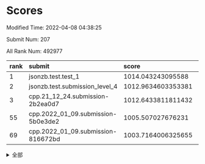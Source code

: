 # Scores

Modified Time: 2022-04-08 04:38:25

Submit Num: 207

All Rank Num: 492977

| rank |               submit               |       score        |       sigma        | pk_num |
| :--- | :--------------------------------- | :----------------- | :----------------- | :----- |
| 1    | jsonzb.test.test_1                 | 1014.043243095588  | 0.8196243762139936 | 9528   |
| 2    | jsonzb.test.submission_level_4     | 1012.9634603353381 | 0.8046324114554759 | 9529   |
| 3    | cpp.21_12_24.submission-2b2ea0d7   | 1012.6433811811432 | 0.8016810517846177 | 9530   |
| 55   | cpp.2022_01_09.submission-5b0e3de2 | 1005.507027676231  | 0.7267973338010788 | 9527   |
| 69   | cpp.2022_01_09.submission-816672bd | 1003.7164006325655 | 0.7098428488566071 | 9526   |


<details>
<summary>全部</summary>

| rank |                 submit                 |       score        |       sigma        | pk_num |
| :--- | :------------------------------------- | :----------------- | :----------------- | :----- |
| 1    | jsonzb.test.test_1                     | 1014.043243095588  | 0.8196243762139936 | 9528   |
| 2    | jsonzb.test.submission_level_4         | 1012.9634603353381 | 0.8046324114554759 | 9529   |
| 3    | cpp.21_12_24.submission-2b2ea0d7       | 1012.6433811811432 | 0.8016810517846177 | 9530   |
| 4    | gobigger.level_3.submission_level_3_41 | 1011.6120247906086 | 0.8194119288186255 | 9522   |
| 5    | gobigger.level_3.submission_level_3_46 | 1011.4613093791207 | 0.7762680319818853 | 9528   |
| 6    | gobigger.level_3.submission_level_3_32 | 1011.3048904673662 | 0.7839279891845857 | 9527   |
| 7    | gobigger.level_3.submission_level_3_3  | 1011.223948699728  | 0.7805038558519084 | 9523   |
| 8    | gobigger.level_3.submission_level_3_42 | 1011.0048856715567 | 0.7845135863128178 | 9528   |
| 9    | gobigger.level_3.submission_level_3_10 | 1010.9104911448414 | 0.7615454996088431 | 9529   |
| 10   | gobigger.level_3.submission_level_3_47 | 1010.8540029081676 | 0.7811291496654629 | 9527   |
| 11   | gobigger.level_3.submission_level_3_30 | 1010.8155154003198 | 0.7622340965056252 | 9525   |
| 12   | gobigger.level_3.submission_level_3_35 | 1010.7340350691176 | 0.7826070624480733 | 9527   |
| 13   | gobigger.level_3.submission_level_3_11 | 1010.6910199961975 | 0.7665437784692956 | 9520   |
| 14   | gobigger.level_3.submission_level_3_14 | 1010.6761055167168 | 0.7715099017665973 | 9529   |
| 15   | gobigger.level_3.submission_level_3_43 | 1010.650776440584  | 0.7801717474979    | 9527   |
| 16   | gobigger.level_3.submission_level_3_13 | 1010.618233135128  | 0.7442206953166746 | 9522   |
| 17   | gobigger.level_3.submission_level_3_27 | 1010.4529897089044 | 0.7533611336205902 | 9529   |
| 18   | gobigger.level_3.submission_level_3_49 | 1010.3679807047773 | 0.7450736030329026 | 9524   |
| 19   | gobigger.level_3.submission_level_3_20 | 1010.3397153075325 | 0.7543486162375382 | 9528   |
| 20   | gobigger.level_3.submission_level_3_24 | 1010.3245974204316 | 0.7863776034660286 | 9530   |
| 21   | gobigger.level_3.submission_level_3_28 | 1010.2474424010449 | 0.7637171216133363 | 9529   |
| 22   | gobigger.level_3.submission_level_3_5  | 1010.1859705038859 | 0.7586037737758418 | 9524   |
| 23   | gobigger.level_3.submission_level_3_36 | 1010.1514245252868 | 0.7583855362556371 | 9525   |
| 24   | gobigger.level_3.submission_level_3_26 | 1010.1306734196468 | 0.7620618140989688 | 9528   |
| 25   | gobigger.level_3.submission_level_3_44 | 1010.0861251371285 | 0.7348235623701296 | 9528   |
| 26   | gobigger.level_3.submission_level_3_21 | 1010.0112415587457 | 0.7747109108475496 | 9528   |
| 27   | gobigger.level_3.submission_level_3_15 | 1009.9699375631383 | 0.7611108016952777 | 9527   |
| 28   | gobigger.level_3.submission_level_3_17 | 1009.8849348107291 | 0.7537858056980762 | 9526   |
| 29   | gobigger.level_3.submission_level_3_37 | 1009.7984665968567 | 0.7551900249057502 | 9523   |
| 30   | gobigger.level_3.submission_level_3_40 | 1009.7346363070673 | 0.7418031282159399 | 9529   |
| 31   | gobigger.level_3.submission_level_3_18 | 1009.7052116180137 | 0.7400056307526538 | 9526   |
| 32   | gobigger.level_3.submission_level_3_12 | 1009.6923863732545 | 0.7817593295522661 | 9523   |
| 33   | gobigger.level_3.submission_level_3_16 | 1009.6656218062424 | 0.7774748444111138 | 9527   |
| 34   | gobigger.level_3.submission_level_3_48 | 1009.6629972209989 | 0.7593722811282313 | 9530   |
| 35   | gobigger.level_3.submission_level_3_19 | 1009.5682287233379 | 0.7592488286730684 | 9523   |
| 36   | gobigger.level_3.submission_level_3_38 | 1009.5522486350005 | 0.7736081008114326 | 9528   |
| 37   | gobigger.level_3.submission_level_3_0  | 1009.4831067593359 | 0.7582306065842211 | 9526   |
| 38   | gobigger.level_3.submission_level_3_6  | 1009.4390687590638 | 0.7456394509855978 | 9523   |
| 39   | gobigger.level_3.submission_level_3_39 | 1009.3437337849097 | 0.7418568027549024 | 9526   |
| 40   | gobigger.level_3.submission_level_3_23 | 1009.3014877517082 | 0.7635330243828831 | 9529   |
| 41   | gobigger.level_3.submission_level_3_2  | 1009.1813421947389 | 0.7689109153380483 | 9527   |
| 42   | gobigger.level_3.submission_level_3_29 | 1009.1634180679164 | 0.7580685629643253 | 9525   |
| 43   | gobigger.level_3.submission_level_3_22 | 1009.0979077267516 | 0.7371574028755095 | 9530   |
| 44   | gobigger.level_3.submission_level_3_8  | 1009.0955942999313 | 0.7689300747617411 | 9523   |
| 45   | gobigger.level_3.submission_level_3_45 | 1008.9477341690562 | 0.7710420273730983 | 9526   |
| 46   | gobigger.level_3.submission_level_3_33 | 1008.8687465678631 | 0.7519186200081782 | 9530   |
| 47   | gobigger.level_3.submission_level_3_25 | 1008.867960809835  | 0.7315380176320763 | 9526   |
| 48   | gobigger.level_3.submission_level_3_1  | 1008.8656474948959 | 0.7511487637975064 | 9522   |
| 49   | gobigger.level_3.submission_level_3_4  | 1008.7081370681075 | 0.739031218351187  | 9520   |
| 50   | gobigger.level_3.submission_level_3_7  | 1008.6509720693227 | 0.731303792328335  | 9527   |
| 51   | gobigger.level_3.submission_level_3_9  | 1008.5914370854764 | 0.7447291151075748 | 9526   |
| 52   | gobigger.level_3.submission_level_3_31 | 1008.4652959511845 | 0.7113235729808536 | 9529   |
| 53   | gobigger.level_3.submission_level_3_34 | 1007.929759422282  | 0.7431616706319971 | 9529   |
| 54   | gobigger.level_1.submission_level_1_10 | 1005.6426756298287 | 0.7147124339046814 | 9529   |
| 55   | cpp.2022_01_09.submission-5b0e3de2     | 1005.507027676231  | 0.7267973338010788 | 9527   |
| 56   | gobigger.level_1.submission_level_1_48 | 1005.1064590048725 | 0.7140261844984638 | 9526   |
| 57   | gobigger.level_1.submission_level_1_31 | 1004.7262890998724 | 0.715885600432477  | 9522   |
| 58   | gobigger.level_1.submission_level_1_38 | 1004.6919291468433 | 0.7216820490822519 | 9530   |
| 59   | gobigger.level_1.submission_level_1_25 | 1004.3312859580775 | 0.7246105074530683 | 9526   |
| 60   | gobigger.level_1.submission_level_1_43 | 1004.2831443999403 | 0.7217243206760239 | 9525   |
| 61   | gobigger.level_1.submission_level_1_2  | 1004.1081201315352 | 0.707013980525881  | 9528   |
| 62   | gobigger.level_1.submission_level_1_9  | 1003.9556225889143 | 0.7228877512036543 | 9521   |
| 63   | gobigger.level_1.submission_level_1_41 | 1003.9292371761807 | 0.718165043571784  | 9520   |
| 64   | gobigger.level_1.submission_level_1_40 | 1003.8946267510954 | 0.7100365232367719 | 9527   |
| 65   | gobigger.level_1.submission_level_1_16 | 1003.8561797655522 | 0.7154991299426198 | 9530   |
| 66   | gobigger.level_1.submission_level_1_15 | 1003.8250635639652 | 0.7128454802718864 | 9526   |
| 67   | gobigger.level_1.submission_level_1_8  | 1003.778906971776  | 0.7181409480029805 | 9524   |
| 68   | gobigger.level_1.submission_level_1_6  | 1003.7458216252916 | 0.7138223508373437 | 9525   |
| 69   | cpp.2022_01_09.submission-816672bd     | 1003.7164006325655 | 0.7098428488566071 | 9526   |
| 70   | gobigger.level_1.submission_level_1_17 | 1003.6957619468949 | 0.718542982504209  | 9528   |
| 71   | gobigger.level_1.submission_level_1_22 | 1003.6522858594622 | 0.7253876401693915 | 9530   |
| 72   | gobigger.level_1.submission_level_1_3  | 1003.6330198023365 | 0.7051040760052253 | 9527   |
| 73   | gobigger.level_1.submission_level_1_36 | 1003.6259638746741 | 0.7152787750300102 | 9527   |
| 74   | gobigger.level_1.submission_level_1_27 | 1003.6022915848918 | 0.7173898113713041 | 9524   |
| 75   | gobigger.level_1.submission_level_1_19 | 1003.5108215002008 | 0.7231877066153913 | 9522   |
| 76   | gobigger.level_1.submission_level_1_45 | 1003.5032113613145 | 0.7253450348906235 | 9532   |
| 77   | gobigger.level_1.submission_level_1_35 | 1003.4419950645671 | 0.7188905161005675 | 9527   |
| 78   | gobigger.level_1.submission_level_1_46 | 1003.4195170313751 | 0.7011775490911598 | 9527   |
| 79   | gobigger.level_1.submission_level_1_24 | 1003.2755530698931 | 0.7183204676426361 | 9527   |
| 80   | gobigger.level_1.submission_level_1_30 | 1003.1454080687162 | 0.7193189007490954 | 9526   |
| 81   | gobigger.level_1.submission_level_1_33 | 1003.129240890922  | 0.7191758005007118 | 9530   |
| 82   | gobigger.level_1.submission_level_1_11 | 1003.087243219193  | 0.7094938798834275 | 9523   |
| 83   | gobigger.level_1.submission_level_1_29 | 1003.0852573156386 | 0.7186018069218957 | 9525   |
| 84   | gobigger.level_1.submission_level_1_14 | 1003.0421323630372 | 0.7171961880413141 | 9528   |
| 85   | gobigger.level_1.submission_level_1_12 | 1003.0378644838022 | 0.7173301112508988 | 9530   |
| 86   | gobigger.level_1.submission_level_1_49 | 1003.0099777717638 | 0.7165651662448587 | 9524   |
| 87   | gobigger.level_1.submission_level_1_37 | 1002.999722808304  | 0.7080519977254149 | 9524   |
| 88   | gobigger.level_1.submission_level_1_34 | 1002.9170554096753 | 0.7087398335614291 | 9526   |
| 89   | gobigger.level_1.submission_level_1_7  | 1002.6902596858841 | 0.7155362069119153 | 9524   |
| 90   | gobigger.level_1.submission_level_1_28 | 1002.6887355785739 | 0.7146036244928241 | 9523   |
| 91   | gobigger.level_1.submission_level_1_5  | 1002.6829473393024 | 0.7082759696071231 | 9532   |
| 92   | gobigger.level_1.submission_level_1_32 | 1002.6744488811815 | 0.7050181046207884 | 9525   |
| 93   | gobigger.level_1.submission_level_1_21 | 1002.6727724061923 | 0.7099356212039856 | 9523   |
| 94   | gobigger.level_1.submission_level_1_13 | 1002.6714500657275 | 0.7206251066802652 | 9518   |
| 95   | gobigger.level_1.submission_level_1_39 | 1002.5763261267499 | 0.7104739705996884 | 9526   |
| 96   | gobigger.level_1.submission_level_1_20 | 1002.557920818214  | 0.7144784386680666 | 9523   |
| 97   | gobigger.level_1.submission_level_1_42 | 1002.394514815218  | 0.7125848746511537 | 9526   |
| 98   | gobigger.level_1.submission_level_1_23 | 1002.3196467438557 | 0.7223693277016614 | 9522   |
| 99   | gobigger.level_1.submission_level_1_44 | 1002.2328211355618 | 0.7025023532651304 | 9524   |
| 100  | gobigger.level_1.submission_level_1_18 | 1002.1449951726331 | 0.7151588904905358 | 9529   |
| 101  | gobigger.level_1.submission_level_1_4  | 1002.123474752178  | 0.7122901498848933 | 9527   |
| 102  | gobigger.level_1.submission_level_1_47 | 1001.9413809700956 | 0.704837839392348  | 9526   |
| 103  | gobigger.level_1.submission_level_1_26 | 1001.7998752134066 | 0.7174674105314727 | 9526   |
| 104  | gobigger.level_1.submission_level_1_0  | 1001.7777618043117 | 0.7088849862242569 | 9522   |
| 105  | gobigger.level_1.submission_level_1_1  | 1001.1446943764446 | 0.7121852855891627 | 9529   |
| 106  | gobigger.random.submission_random_12   | 997.4762682605995  | 0.7003072313419415 | 9527   |
| 107  | gobigger.random.submission_random_20   | 997.1709339302047  | 0.7167265962180315 | 9529   |
| 108  | gobigger.random.submission_random_21   | 997.0093490532922  | 0.7072026895645637 | 9528   |
| 109  | gobigger.random.submission_random_44   | 996.9358946801642  | 0.7146740516998145 | 9523   |
| 110  | gobigger.random.submission_random_36   | 996.917768315208   | 0.7087521075018672 | 9529   |
| 111  | gobigger.random.submission_random_17   | 996.9079195668922  | 0.709520517864824  | 9526   |
| 112  | gobigger.random.submission_random_18   | 996.8885058506003  | 0.6993058868852146 | 9520   |
| 113  | gobigger.random.submission_random_35   | 996.8002006278161  | 0.7116615585642466 | 9523   |
| 114  | gobigger.random.submission_random_43   | 996.638482281684   | 0.7056600084749165 | 9528   |
| 115  | gobigger.random.submission_random_7    | 996.6325380829946  | 0.7211775262438926 | 9527   |
| 116  | gobigger.random.submission_random_14   | 996.6318043648773  | 0.7017792655884351 | 9529   |
| 117  | gobigger.random.submission_random_25   | 996.5798407400155  | 0.7058155962573983 | 9528   |
| 118  | gobigger.random.submission_random_1    | 996.5750818267435  | 0.7068512185468647 | 9524   |
| 119  | gobigger.random.submission_random_27   | 996.4714130595975  | 0.7259947984292963 | 9525   |
| 120  | gobigger.random.submission_random_39   | 996.4669056127165  | 0.7057090326450507 | 9528   |
| 121  | gobigger.random.submission_random_26   | 996.4497505739405  | 0.7192300820667381 | 9525   |
| 122  | gobigger.random.submission_random_37   | 996.3766533879074  | 0.712354048265709  | 9527   |
| 123  | gobigger.random.submission_random_29   | 996.3499673975498  | 0.7032303751008202 | 9524   |
| 124  | gobigger.random.submission_random_38   | 996.3426647966404  | 0.7178298367039979 | 9527   |
| 125  | gobigger.random.submission_random_5    | 996.3264076667593  | 0.6999249913277046 | 9522   |
| 126  | gobigger.random.submission_random_34   | 996.242166254301   | 0.7157188363133276 | 9532   |
| 127  | gobigger.random.submission_random_42   | 996.2327731422876  | 0.7158249853232971 | 9528   |
| 128  | gobigger.random.submission_random_28   | 996.1902403890024  | 0.7065075994520382 | 9525   |
| 129  | gobigger.random.submission_random_33   | 996.1371526679686  | 0.7143038485806504 | 9523   |
| 130  | gobigger.random.submission_random_15   | 996.1125150164456  | 0.704589536616247  | 9529   |
| 131  | gobigger.random.submission_random_22   | 996.0921455198048  | 0.7117321961407884 | 9525   |
| 132  | gobigger.random.submission_random_2    | 996.0502877081993  | 0.7050420232336074 | 9525   |
| 133  | gobigger.random.submission_random_31   | 995.9938435078518  | 0.7157535183810859 | 9528   |
| 134  | gobigger.random.submission_random_49   | 995.9795123978267  | 0.711885612982167  | 9529   |
| 135  | gobigger.random.submission_random_0    | 995.9408508708566  | 0.711064774546672  | 9523   |
| 136  | gobigger.random.submission_random_23   | 995.9196259419377  | 0.7169382577079656 | 9522   |
| 137  | gobigger.random.submission_random_8    | 995.7476239783398  | 0.7106179292422155 | 9525   |
| 138  | gobigger.random.submission_random_9    | 995.6797309536448  | 0.7223356951728652 | 9526   |
| 139  | gobigger.random.submission_random_48   | 995.6543273210664  | 0.7092150441427711 | 9525   |
| 140  | gobigger.random.submission_random_16   | 995.6374349112292  | 0.7234665765809707 | 9529   |
| 141  | gobigger.random.submission_random_4    | 995.6213892673414  | 0.7092956611266267 | 9525   |
| 142  | gobigger.random.submission_random_10   | 995.6000241714863  | 0.7154053706310103 | 9523   |
| 143  | gobigger.random.submission_random_46   | 995.598702768824   | 0.7084661632317166 | 9528   |
| 144  | gobigger.random.submission_random_30   | 995.5529250258759  | 0.7120250888507765 | 9526   |
| 145  | gobigger.random.submission_random_6    | 995.5038669490843  | 0.7149518309016689 | 9527   |
| 146  | gobigger.random.submission_random_41   | 995.4564487791204  | 0.7127889454921056 | 9523   |
| 147  | gobigger.random.submission_random_3    | 995.4134272510449  | 0.7135994820598389 | 9528   |
| 148  | gobigger.random.submission_random_13   | 995.3769014008275  | 0.7190995054427766 | 9524   |
| 149  | gobigger.random.submission_random_45   | 995.2037001394149  | 0.7117838199002572 | 9527   |
| 150  | gobigger.random.submission_random_11   | 995.1874428838577  | 0.7080697412892427 | 9530   |
| 151  | gobigger.random.submission_random_40   | 994.9215891874351  | 0.7112809962906004 | 9522   |
| 152  | gobigger.random.submission_random_47   | 994.7438315264009  | 0.7119402521708974 | 9531   |
| 153  | gobigger.random.submission_random_24   | 994.6327077161144  | 0.7158995620138433 | 9531   |
| 154  | gobigger.level_2.submission_level_2_15 | 994.4164574529492  | 0.7227345931238911 | 9524   |
| 155  | gobigger.random.submission_random_32   | 994.2783822343716  | 0.71903368305761   | 9529   |
| 156  | gobigger.random.submission_random_19   | 994.2119112593396  | 0.7202797124916714 | 9530   |
| 157  | gobigger.level_2.submission_level_2_44 | 994.1267050968263  | 0.7331883432219006 | 9524   |
| 158  | gobigger.level_2.submission_level_2_25 | 994.0415789713992  | 0.7259374472695312 | 9526   |
| 159  | gobigger.level_2.submission_level_2_0  | 993.9805082103468  | 0.7286261429410601 | 9525   |
| 160  | gobigger.level_2.submission_level_2_11 | 993.7444650186261  | 0.7365144998266353 | 9529   |
| 161  | gobigger.level_2.submission_level_2_14 | 993.5743809527902  | 0.7239825702476649 | 9522   |
| 162  | gobigger.level_2.submission_level_2_23 | 993.3992130149302  | 0.7372674024367732 | 9526   |
| 163  | gobigger.level_2.submission_level_2_47 | 993.3499832869347  | 0.7400686768367634 | 9524   |
| 164  | gobigger.level_2.submission_level_2_3  | 993.2368914466022  | 0.7354564689810698 | 9529   |
| 165  | gobigger.level_2.submission_level_2_6  | 992.9814850269978  | 0.7262956179412967 | 9527   |
| 166  | gobigger.level_2.submission_level_2_42 | 992.9062355926172  | 0.7312852438271252 | 9528   |
| 167  | gobigger.level_2.submission_level_2_46 | 992.8802629665952  | 0.7348572593623237 | 9526   |
| 168  | gobigger.level_2.submission_level_2_10 | 992.6709452969814  | 0.7418975276986247 | 9523   |
| 169  | gobigger.level_2.submission_level_2_43 | 992.6624402283148  | 0.7405883232967143 | 9524   |
| 170  | gobigger.level_2.submission_level_2_4  | 992.6210602981009  | 0.7343125239153138 | 9525   |
| 171  | gobigger.level_2.submission_level_2_49 | 992.5889127314816  | 0.7587566953889048 | 9528   |
| 172  | gobigger.level_2.submission_level_2_22 | 992.585821341145   | 0.7420115317302044 | 9526   |
| 173  | gobigger.level_2.submission_level_2_2  | 992.5745679739035  | 0.7386923295246489 | 9524   |
| 174  | gobigger.level_2.submission_level_2_33 | 992.5215115135298  | 0.7535539646404702 | 9524   |
| 175  | gobigger.level_2.submission_level_2_37 | 992.4901933283929  | 0.7590735498329501 | 9522   |
| 176  | gobigger.level_2.submission_level_2_41 | 992.4658100936051  | 0.7444531836603053 | 9528   |
| 177  | gobigger.level_2.submission_level_2_29 | 992.4602263639218  | 0.7600711491974927 | 9522   |
| 178  | gobigger.level_2.submission_level_2_21 | 992.4542837906462  | 0.7388271403808551 | 9525   |
| 179  | gobigger.level_2.submission_level_2_19 | 992.3732155799778  | 0.7537710595308894 | 9530   |
| 180  | gobigger.level_2.submission_level_2_12 | 992.340903469645   | 0.7406324286788911 | 9529   |
| 181  | gobigger.level_2.submission_level_2_5  | 992.2714711356062  | 0.7347968853717752 | 9525   |
| 182  | gobigger.level_2.submission_level_2_28 | 992.255371877171   | 0.7571412032634313 | 9531   |
| 183  | gobigger.level_2.submission_level_2_38 | 992.203615032727   | 0.7302605374562521 | 9525   |
| 184  | gobigger.level_2.submission_level_2_40 | 992.1135720780252  | 0.7251103849790038 | 9525   |
| 185  | gobigger.level_2.submission_level_2_13 | 992.1034491960819  | 0.7366990294419475 | 9523   |
| 186  | gobigger.level_2.submission_level_2_31 | 992.1012168651959  | 0.7348216535067564 | 9531   |
| 187  | gobigger.level_2.submission_level_2_30 | 992.0369972310846  | 0.7414883493998942 | 9533   |
| 188  | gobigger.level_2.submission_level_2_18 | 991.8537530139017  | 0.7537570349058952 | 9528   |
| 189  | gobigger.level_2.submission_level_2_39 | 991.8449041549485  | 0.7475048952181912 | 9524   |
| 190  | gobigger.level_2.submission_level_2_1  | 991.7973186607603  | 0.750417776294679  | 9530   |
| 191  | gobigger.level_2.submission_level_2_45 | 991.7955770737254  | 0.7452177677679801 | 9527   |
| 192  | gobigger.level_2.submission_level_2_20 | 991.7556220864228  | 0.7510704891520775 | 9525   |
| 193  | gobigger.level_2.submission_level_2_7  | 991.6972336123526  | 0.7617438076282258 | 9528   |
| 194  | gobigger.level_2.submission_level_2_35 | 991.6970375731646  | 0.7498472834047911 | 9528   |
| 195  | gobigger.level_2.submission_level_2_8  | 991.6388811130038  | 0.7479106157296637 | 9524   |
| 196  | gobigger.level_2.submission_level_2_34 | 991.5713179348987  | 0.7488693900844412 | 9521   |
| 197  | gobigger.level_2.submission_level_2_27 | 991.5500439611362  | 0.7486950036035742 | 9530   |
| 198  | gobigger.level_2.submission_level_2_16 | 991.4922854113768  | 0.7552782588596135 | 9524   |
| 199  | gobigger.level_2.submission_level_2_24 | 991.3393658599432  | 0.7621855153053098 | 9523   |
| 200  | gobigger.level_2.submission_level_2_17 | 991.2439536324995  | 0.7488459032855188 | 9520   |
| 201  | gobigger.level_2.submission_level_2_9  | 991.2125788917247  | 0.732665079537705  | 9527   |
| 202  | gobigger.level_2.submission_level_2_48 | 991.2077275884043  | 0.7388513872228135 | 9528   |
| 203  | gobigger.level_2.submission_level_2_32 | 991.0854845251063  | 0.7642425384889405 | 9524   |
| 204  | gobigger.level_2.submission_level_2_36 | 990.8401355489904  | 0.757525073562896  | 9522   |
| 205  | gobigger.level_2.submission_level_2_26 | 990.7570637443315  | 0.7372540232517437 | 9522   |
| 206  | gobigger.none.submission_none_1        | 977.9293568866408  | 1.4219922586618334 | 9533   |
| 207  | gobigger.none.submission_none_0        | 976.8730555138762  | 1.3321245170500644 | 9529   |

</details>